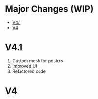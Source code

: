 # Major Changes (WIP)
* [V4.1](#V4.1)
* [V4](#V4)

# V4.1
1. Custom mesh for posters
2. Improved UI
3. Refactored code

# V4
